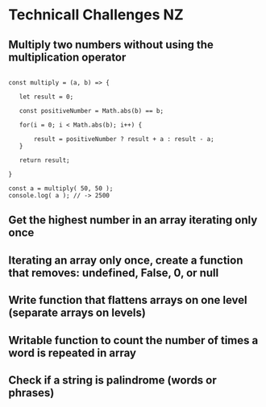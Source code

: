 # Technicall Challenges NZ
 
 ## Multiply two numbers without using the multiplication operator

 ```

const multiply = (a, b) => {

    let result = 0;

    const positiveNumber = Math.abs(b) == b;

    for(i = 0; i < Math.abs(b); i++) {

        result = positiveNumber ? result + a : result - a;
    }

    return result;

}

const a = multiply( 50, 50 );
console.log( a ); // -> 2500

 ```
 ## Get the highest number in an array iterating only once
 ## Iterating an array only once, create a function that removes: undefined, False, 0, or null
 ## Write function that flattens arrays on one level (separate arrays on levels)
 ## Writable function to count the number of times a word is repeated in array
 ## Check if a string is palindrome (words or phrases)
